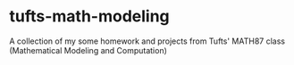 # tufts-math-modeling
A collection of my some homework and projects from Tufts' MATH87 class (Mathematical Modeling and Computation)
